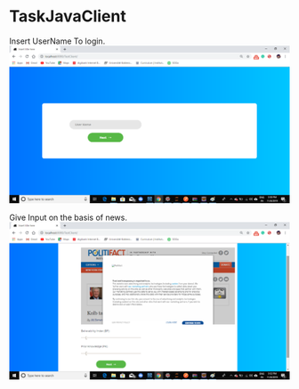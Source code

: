 # TaskJavaClient
Insert UserName To login. 
![GitHub Logo](/ScreenShots/MainUserloginpage.png)

Give Input on the basis of news.
![GitHub Logo](/ScreenShots/NewsPage.png)
